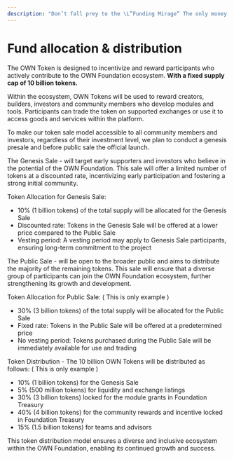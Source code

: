 ```yaml
---
description: "Don’t fall prey to the \L”Funding Mirage” The only money that really matters is from customers, not from investors"
---
```


# Fund allocation & distribution

The OWN Token is designed to incentivize and reward participants who actively contribute to the OWN Foundation ecosystem. **With a fixed supply cap of 10 billion tokens.**&#x20;

Within the ecosystem, OWN Tokens will be used to reward creators, builders, investors and community members who develop modules and tools. Participants can trade the token on supported exchanges or use it to access goods and services within the platform.&#x20;

To make our token sale model accessible to all community members and investors, regardless of their investment level, we plan to conduct a genesis presale and before public sale the official launch.&#x20;

The Genesis Sale - will target early supporters and investors who believe in the potential of the OWN Foundation. This sale will offer a limited number of tokens at a discounted rate, incentivizing early participation and fostering a strong initial community.

Token Allocation for Genesis Sale:

* 10% (1 billion tokens) of the total supply will be allocated for the Genesis Sale
* Discounted rate: Tokens in the Genesis Sale will be offered at a lower price compared to the Public Sale
* Vesting period: A vesting period may apply to Genesis Sale participants, ensuring long-term commitment to the project

The Public Sale - will be open to the broader public and aims to distribute the majority of the remaining tokens. This sale will ensure that a diverse group of participants can join the OWN Foundation ecosystem, further strengthening its growth and development.

Token Allocation for Public Sale: ( This is only example )

* 30% (3 billion tokens) of the total supply will be allocated for the Public Sale
* Fixed rate: Tokens in the Public Sale will be offered at a predetermined price
* No vesting period: Tokens purchased during the Public Sale will be immediately available for use and trading

Token Distribution - The 10 billion OWN Tokens will be distributed as follows: ( This is only example )

* 10% (1 billion tokens) for the Genesis Sale
* 5% (500 million tokens) for liquidity and exchange listings
* 30% (3 billion tokens) locked for the module grants in Foundation Treasury
* 40% (4 billion tokens) for the community rewards and incentive locked in Foundation Treasury
* 15% (1.5 billion tokens) for teams and advisors

This token distribution model ensures a diverse and inclusive ecosystem within the OWN Foundation, enabling its continued growth and success.
